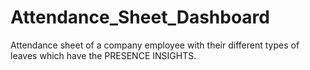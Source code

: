 # Attendance_Sheet_Dashboard
Attendance sheet of a company employee with their different types of leaves which  have the PRESENCE INSIGHTS. 
